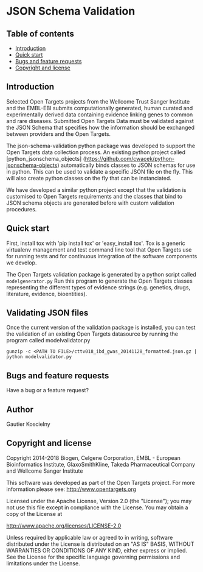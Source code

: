 
# JSON Schema Validation

## Table of contents

- [Introduction](#introduction)
- [Quick start](#quick-start)
- [Bugs and feature requests](#bugs-and-feature-requests)
- [Copyright and license](#copyright-and-license)

## Introduction

Selected Open Targets projects from the Wellcome Trust Sanger Institute and the EMBL-EBI submits computationally generated, human curated and experimentally derived data
containing evidence linking genes to common and rare diseases. 
Submitted Open Targets Data must be validated against the JSON Schema that specifies how the information should be exchanged between providers and the Open Targets.

The json-schema-validation python package was developed to support the Open Targets data collection process.
An existing python project called [python_jsonschema_objects] (https://github.com/cwacek/python-jsonschema-objects) automatically binds classes to JSON schemas 
for use in python. This can be used to validate a specific JSON file on the fly. This will also create python classes on the fly that can be instanciated.

We have developed a similar python project except that the validation is customised to Open Targets requirements and the classes that bind to JSON schema objects are generated before
with custom validation procedures.

## Quick start

First, install tox with 'pip install tox' or 'easy_install tox'. Tox is a generic virtualenv management and test command line tool that 
Open Targets use for running tests and for continuous integration of the software components we develop.

The Open Targets validation package is generated by a python script called ```modelgenerator.py```
Run this program to generate the Open Targets classes representing the different types of evidence strings (e.g. genetics, drugs, literature, evidence, bioentities).

## Validating JSON files

Once the current version of the validation package is installed, you can test the validation of an existing Open Targets datasource by running the program called modelvalidator.py

```shell
gunzip -c <PATH TO FILE>/cttv018_ibd_gwas_20141128_formatted.json.gz | python modelvalidator.py
```

## Bugs and feature requests

Have a bug or a feature request?

## Author

Gautier Koscielny

## Copyright and license
Copyright 2014-2018 Biogen, Celgene Corporation, EMBL - European Bioinformatics Institute, GlaxoSmithKline, Takeda Pharmaceutical Company and Wellcome Sanger Institute

This software was developed as part of the Open Targets project. For more information please see: http://www.opentargets.org

Licensed under the Apache License, Version 2.0 (the "License");
you may not use this file except in compliance with the License.
You may obtain a copy of the License at

   http://www.apache.org/licenses/LICENSE-2.0

Unless required by applicable law or agreed to in writing, software
distributed under the License is distributed on an "AS IS" BASIS,
WITHOUT WARRANTIES OR CONDITIONS OF ANY KIND, either express or implied.
See the License for the specific language governing permissions and
limitations under the License.

